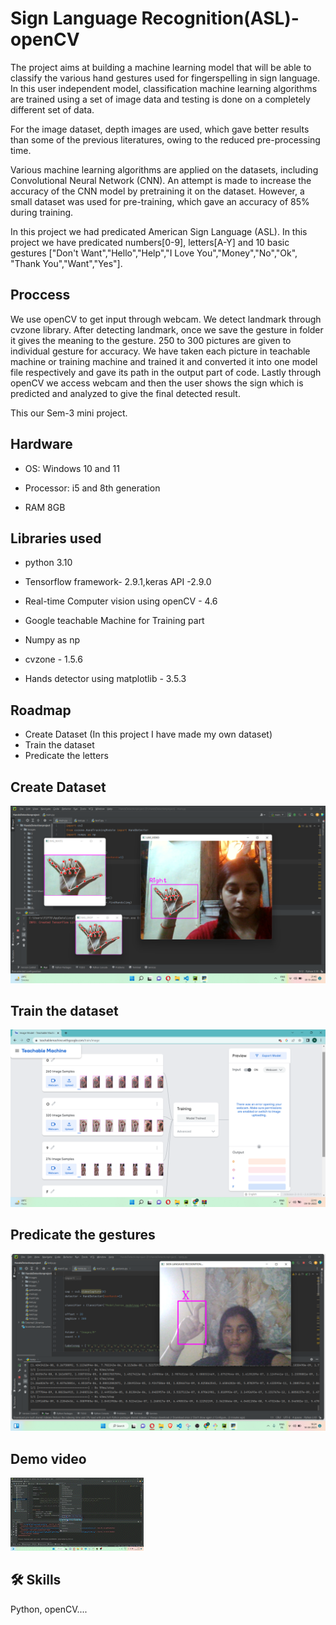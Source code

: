 
# Sign Language Recognition(ASL)-openCV

The project aims at building a machine learning model that will be able to classify the various
hand gestures used for fingerspelling in sign language. In this user independent model,
classification machine learning algorithms are trained using a set of image data and testing is
done on a completely different set of data.

For the image dataset, depth images are used, which
gave better results than some of the previous literatures, owing to the reduced pre-processing time.

Various machine learning algorithms are applied on the datasets, including Convolutional
Neural Network (CNN). An attempt is made to increase the accuracy of the CNN model by pretraining it on the dataset. However, a small dataset was used for pre-training, which gave an accuracy of 85% during training.

In this project we had predicated American Sign Language (ASL).
In this project we have predicated numbers[0-9], letters[A-Y] and 10 basic gestures ["Don't Want","Hello","Help","I Love You","Money","No","Ok", "Thank You","Want","Yes"].

## Proccess

We use openCV to get input through webcam. We detect landmark through cvzone library. After
detecting landmark, once we save the gesture in folder it gives the meaning to the gesture. 250 to
300 pictures are given to individual gesture for accuracy. We have taken each picture in teachable
machine or training machine and trained it and converted it into one model file respectively and
gave its path in the output part of code. Lastly through openCV we access webcam and then the
user shows the sign which is predicted and analyzed to give the final detected result.

This our Sem-3 mini project.
## Hardware

- OS: Windows 10 and 11

- Processor: i5 and 8th generation

- RAM 8GB


## Libraries used

- python 3.10

- Tensorflow framework- 2.9.1,keras API -2.9.0

-  Real-time Computer vision using openCV - 4.6

- Google teachable Machine for Training part

- Numpy as np

- cvzone - 1.5.6

- Hands detector using matplotlib - 3.5.3 




## Roadmap 

- Create Dataset (In this project I have made my own dataset)
- Train the dataset
- Predicate the letters


## Create Dataset

![App Screenshot](https://github.com/devgeek2700/Sign-Language-recognition-using-openCV/blob/master/Output/dataset_img.png?raw=true)

## Train the dataset

![App Screenshot](https://github.com/devgeek2700/Sign-Language-recognition-using-openCV/blob/master/Output/trainning_img.png?raw=true)

## Predicate the gestures

![App Screenshot](https://github.com/devgeek2700/Sign-Language-recognition-using-openCV/blob/master/Output/output_letter.png?raw=true)

## 



## Demo video

![App Screenshot](https://github.com/devgeek2700/Sign-Language-recognition-using-openCV/blob/master/Output/srl_output_demo_gif.gif?raw=true)





## 🛠 Skills
Python, openCV....

